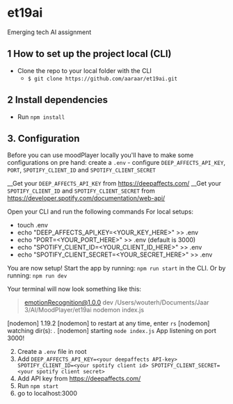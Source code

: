 # et19ai

Emerging tech AI assignment


## 1 How to set up the project local (CLI)
- Clone the repo to your local folder with the CLI
    - `$ git clone https://github.com/aaraar/et19ai.git`

## 2 Install dependencies
- Run `npm install`

## 3. Configuration
Before you can use moodPlayer locally you'll have to make some configurations on pre hand: create a `.env` - configure `DEEP_AFFECTS_API_KEY`, `PORT`, `SPOTIFY_CLIENT_ID` and `SPOTIFY_CLIENT_SECRET`

__Get your `DEEP_AFFECTS_API_KEY` from https://deepaffects.com/
__Get your `SPOTIFY_CLIENT_ID` and `SPOTIFY_CLIENT_SECRET` from https://developer.spotify.com/documentation/web-api/

Open your CLI and run the following commands
For local setups:

- touch .env
- echo "DEEP_AFFECTS_API_KEY=<YOUR_KEY_HERE>" >> .env
- echo "PORT=<YOUR_PORT_HERE>" >> .env (default is 3000)
- echo "SPOTIFY_CLIENT_ID=<YOUR_CLIENT_ID_HERE>" >> .env
- echo "SPOTIFY_CLIENT_SECRET=<YOUR_SECRET_HERE>" >> .env

You are now setup!
Start the app by running: `npm run start` in the CLI. <node>
Or by running: `npm run dev` <nodemon>

Your terminal will now look something like this:

> emotionRecognition@1.0.0 dev /Users/wouterh/Documents/Jaar 3/AI/MoodPlayer/et19ai
> nodemon index.js

[nodemon] 1.19.2
[nodemon] to restart at any time, enter `rs`
[nodemon] watching dir(s): *.*
[nodemon] starting `node index.js`
App listening on port 3000!

2. Create a `.env` file in root
3. Add `DEEP_AFFECTS_API_KEY=<your deepaffects API-key> SPOTIFY_CLIENT_ID=<your spotify client id> SPOTIFY_CLIENT_SECRET=<your spotify client secret>`
4. Add API key from https://deepaffects.com/
5. Run `npm start`
6. go to localhost:3000
